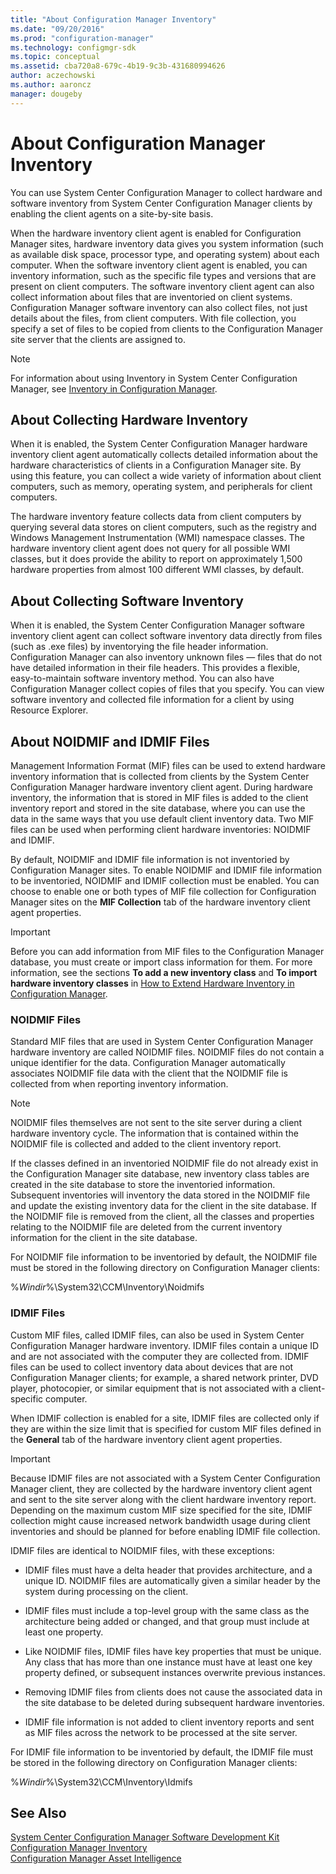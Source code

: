 ```yaml
---
title: "About Configuration Manager Inventory"
ms.date: "09/20/2016"
ms.prod: "configuration-manager"
ms.technology: configmgr-sdk
ms.topic: conceptual
ms.assetid: cba720a8-679c-4b19-9c3b-431680994626
author: aczechowski
ms.author: aaroncz
manager: dougeby
---
```

# About Configuration Manager Inventory
You can use System Center Configuration Manager to collect hardware and software inventory from System Center Configuration Manager clients by enabling the client agents on a site-by-site basis.  

 When the hardware inventory client agent is enabled for Configuration Manager sites, hardware inventory data gives you system information (such as available disk space, processor type, and operating system) about each computer. When the software inventory client agent is enabled, you can inventory information, such as the specific file types and versions that are present on client computers. The software inventory client agent can also collect information about files that are inventoried on client systems. Configuration Manager software inventory can also collect files, not just details about the files, from client computers. With file collection, you specify a set of files to be copied from clients to the Configuration Manager site server that the clients are assigned to.  

> [!NOTE]
>  For information about using Inventory in System Center Configuration Manager, see [Inventory in Configuration Manager](http://go.microsoft.com/fwlink/?LinkId=275839).  

## About Collecting Hardware Inventory  
 When it is enabled, the System Center Configuration Manager hardware inventory client agent automatically collects detailed information about the hardware characteristics of clients in a Configuration Manager site. By using this feature, you can collect a wide variety of information about client computers, such as memory, operating system, and peripherals for client computers.  

 The hardware inventory feature collects data from client computers by querying several data stores on client computers, such as the registry and Windows Management Instrumentation (WMI) namespace classes. The hardware inventory client agent does not query for all possible WMI classes, but it does provide the ability to report on approximately 1,500 hardware properties from almost 100 different WMI classes, by default.  

## About Collecting Software Inventory  
 When it is enabled, the System Center Configuration Manager software inventory client agent can collect software inventory data directly from files (such as .exe files) by inventorying the file header information. Configuration Manager can also inventory unknown files — files that do not have detailed information in their file headers. This provides a flexible, easy-to-maintain software inventory method. You can also have Configuration Manager collect copies of files that you specify. You can view software inventory and collected file information for a client by using Resource Explorer.  

## About NOIDMIF and IDMIF Files  
 Management Information Format (MIF) files can be used to extend hardware inventory information that is collected from clients by the System Center Configuration Manager hardware inventory client agent. During hardware inventory, the information that is stored in MIF files is added to the client inventory report and stored in the site database, where you can use the data in the same ways that you use default client inventory data. Two MIF files can be used when performing client hardware inventories: NOIDMIF and IDMIF.  

 By default, NOIDMIF and IDMIF file information is not inventoried by Configuration Manager sites. To enable NOIDMIF and IDMIF file information to be inventoried, NOIDMIF and IDMIF collection must be enabled. You can choose to enable one or both types of MIF file collection for Configuration Manager sites on the **MIF Collection** tab of the hardware inventory client agent properties.  

> [!IMPORTANT]
>  Before you can add information from MIF files to the Configuration Manager database, you must create or import class information for them. For more information, see the sections **To add a new inventory class** and **To import hardware inventory classes** in [How to Extend Hardware Inventory in Configuration Manager](http://technet.microsoft.com/library/gg712290.aspx).  

### NOIDMIF Files  
 Standard MIF files that are used in System Center Configuration Manager hardware inventory are called NOIDMIF files. NOIDMIF files do not contain a unique identifier for the data. Configuration Manager automatically associates NOIDMIF file data with the client that the NOIDMIF file is collected from when reporting inventory information.  

> [!NOTE]
>  NOIDMIF files themselves are not sent to the site server during a client hardware inventory cycle. The information that is contained within the NOIDMIF file is collected and added to the client inventory report.  

 If the classes defined in an inventoried NOIDMIF file do not already exist in the Configuration Manager site database, new inventory class tables are created in the site database to store the inventoried information. Subsequent inventories will inventory the data stored in the NOIDMIF file and update the existing inventory data for the client in the site database. If the NOIDMIF file is removed from the client, all the classes and properties relating to the NOIDMIF file are deleted from the current inventory information for the client in the site database.  

 For NOIDMIF file information to be inventoried by default, the NOIDMIF file must be stored in the following directory on Configuration Manager clients:  

 %*Windir*%\System32\CCM\Inventory\Noidmifs  

### IDMIF Files  
 Custom MIF files, called IDMIF files, can also be used in System Center Configuration Manager hardware inventory. IDMIF files contain a unique ID and are not associated with the computer they are collected from. IDMIF files can be used to collect inventory data about devices that are not Configuration Manager clients; for example, a shared network printer, DVD player, photocopier, or similar equipment that is not associated with a client-specific computer.  

 When IDMIF collection is enabled for a site, IDMIF files are collected only if they are within the size limit that is specified for custom MIF files defined in the **General** tab of the hardware inventory client agent properties.  

> [!IMPORTANT]
>  Because IDMIF files are not associated with a System Center Configuration Manager client, they are collected by the hardware inventory client agent and sent to the site server along with the client hardware inventory report. Depending on the maximum custom MIF size specified for the site, IDMIF collection might cause increased network bandwidth usage during client inventories and should be planned for before enabling IDMIF file collection.  

 IDMIF files are identical to NOIDMIF files, with these exceptions:  

-   IDMIF files must have a delta header that provides architecture, and a unique ID. NOIDMIF files are automatically given a similar header by the system during processing on the client.  

-   IDMIF files must include a top-level group with the same class as the architecture being added or changed, and that group must include at least one property.  

-   Like NOIDMIF files, IDMIF files have key properties that must be unique. Any class that has more than one instance must have at least one key property defined, or subsequent instances overwrite previous instances.  

-   Removing IDMIF files from clients does not cause the associated data in the site database to be deleted during subsequent hardware inventories.  

-   IDMIF file information is not added to client inventory reports and sent as MIF files across the network to be processed at the site server.  

 For IDMIF file information to be inventoried by default, the IDMIF file must be stored in the following directory on Configuration Manager clients:  

 %*Windir*%\System32\CCM\Inventory\Idmifs  

## See Also  
 [System Center Configuration Manager Software Development Kit](../../../../develop/core/misc/system-center-configuration-manager-sdk.md)   
 [Configuration Manager Inventory](../../../../develop/core/clients/inventory/inventory.md)   
 [Configuration Manager Asset Intelligence](../../../../develop/core/clients/asset-intelligence/asset-intelligence.md)

